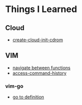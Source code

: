 # Things I Learned

## Cloud
- [create-cloud-init-cdrom](cloud/create-cloud-init-cdrom.md)
## VIM
- [navigate between functions](vim/navigate-between-functions.md)
- [access-command-history](access-command-history.md)
### vim-go
- [go to definition](vim/vim-go-go-to-definition.md)
